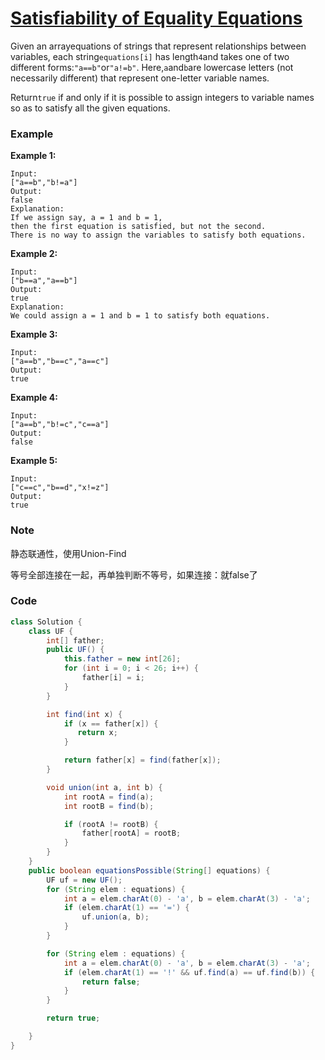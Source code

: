 # [Satisfiability of Equality Equations](https://leetcode.com/problems/satisfiability-of-equality-equations/description/)

Given an arrayequations of strings that represent relationships between variables, each string`equations[i]` has length`4`and takes one of two different forms:`"a==b"`or`"a!=b"`.  Here,`a`and`b`are lowercase letters \(not necessarily different\) that represent one-letter variable names.

Return`true` if and only if it is possible to assign integers to variable names so as to satisfy all the given equations.

### Example

**Example 1:**

```
Input: 
["a==b","b!=a"]
Output: 
false
Explanation: 
If we assign say, a = 1 and b = 1, 
then the first equation is satisfied, but not the second.  
There is no way to assign the variables to satisfy both equations.
```

**Example 2:**

```
Input: 
["b==a","a==b"]
Output: 
true
Explanation: 
We could assign a = 1 and b = 1 to satisfy both equations.
```

**Example 3:**

```
Input: 
["a==b","b==c","a==c"]
Output: 
true
```

**Example 4:**

```
Input: 
["a==b","b!=c","c==a"]
Output: 
false
```

**Example 5:**

```
Input: 
["c==c","b==d","x!=z"]
Output: 
true
```

### Note

静态联通性，使用Union-Find

等号全部连接在一起，再单独判断不等号，如果连接：就false了

### Code

```java
class Solution {
    class UF {
        int[] father;
        public UF() {
            this.father = new int[26];
            for (int i = 0; i < 26; i++) {
                father[i] = i;
            }
        }

        int find(int x) {
            if (x == father[x]) {
               return x;
            } 

            return father[x] = find(father[x]);
        }

        void union(int a, int b) {
            int rootA = find(a);
            int rootB = find(b);

            if (rootA != rootB) {
                father[rootA] = rootB;
            }
        }
    }
    public boolean equationsPossible(String[] equations) {
        UF uf = new UF();
        for (String elem : equations) {
            int a = elem.charAt(0) - 'a', b = elem.charAt(3) - 'a';
            if (elem.charAt(1) == '=') {
                uf.union(a, b);
            }
        }

        for (String elem : equations) {
            int a = elem.charAt(0) - 'a', b = elem.charAt(3) - 'a';
            if (elem.charAt(1) == '!' && uf.find(a) == uf.find(b)) {
                return false;
            }
        }

        return true;

    }
}
```



